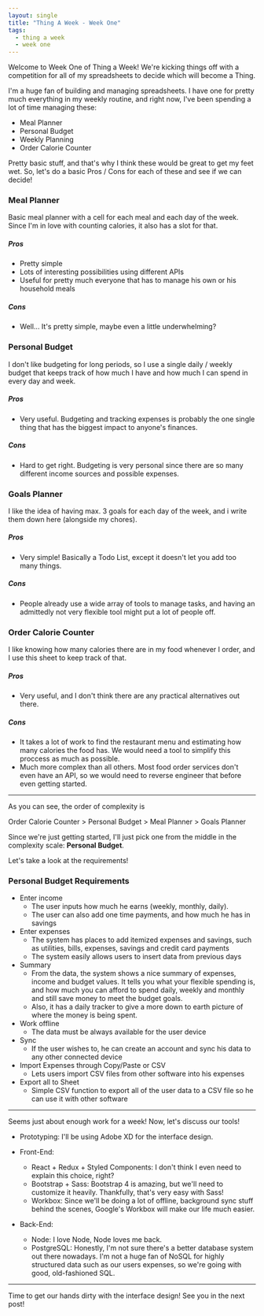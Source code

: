```yaml
---
layout: single
title: "Thing A Week - Week One"
tags:
  - thing a week
  - week one
---
```


Welcome to Week One of Thing a Week! We're kicking things off with a competition for all of my spreadsheets to decide which will become a Thing.

I'm a huge fan of building and managing spreadsheets. I have one for pretty much everything in my weekly routine, and right now, I've been spending a lot of time managing these:

- Meal Planner
- Personal Budget
- Weekly Planning
- Order Calorie Counter

Pretty basic stuff, and that's why I think these would be great to get my feet wet. So, let's do a basic Pros / Cons for each of these and see if we can decide!

### Meal Planner

Basic meal planner with a cell for each meal and each day of the week. Since I'm in love with counting calories, it also has a slot for that.

##### Pros

- Pretty simple
- Lots of interesting possibilities using different APIs
- Useful for pretty much everyone that has to manage his own or his household meals

##### Cons

- Well... It's pretty simple, maybe even a little underwhelming?

### Personal Budget

I don't like budgeting for long periods, so I use a single daily / weekly budget that keeps track of how much I have and how much I can spend in every day and week.

##### Pros

- Very useful. Budgeting and tracking expenses is probably the one single thing that has the biggest impact to anyone's finances.

##### Cons

- Hard to get right. Budgeting is very personal since there are so many different income sources and possible expenses.

### Goals Planner

I like the idea of having max. 3 goals for each day of the week, and i write them down here (alongside my chores).

##### Pros

- Very simple! Basically a Todo List, except it doesn't let you add too many things.

##### Cons

- People already use a wide array of tools to manage tasks, and having an admittedly not very flexible tool might put a lot of people off.

### Order Calorie Counter

I like knowing how many calories there are in my food whenever I order, and I use this sheet to keep track of that.

##### Pros

 - Very useful, and I don't think there are any practical alternatives out there.

##### Cons

 - It takes a lot of work to find the restaurant menu and estimating how many calories the food has. We would need a tool to simplify this proccess as much as possible.
 - Much more complex than all others. Most food order services don't even have an API, so we would need to reverse engineer that before even getting started.

---

As you can see, the order of complexity is 

Order Calorie Counter > Personal Budget > Meal Planner > Goals Planner

Since we're just getting started, I'll just pick one from the middle in the complexity scale: **Personal Budget**.

Let's take a look at the requirements!

### Personal Budget Requirements

- Enter income
  - The user inputs how much he earns (weekly, monthly, daily).
  - The user can also add one time payments, and how much he has in savings
- Enter expenses
  - The system has places to add itemized expenses and savings, such as utilities, bills, expenses, savings and credit card payments
  - The system easily allows users to insert data from previous days
- Summary
  - From the data, the system shows a nice summary of expenses, income and budget values. It tells you what your flexible spending is, and how much you can afford to spend daily, weekly and monthly and still save money to meet the budget goals.
  - Also, it has a daily tracker to give a more down to earth picture of where the money is being spent.
- Work offline
  - The data must be always available for the user device
- Sync
  - If the user wishes to, he can create an account and sync his data to any other connected device
- Import Expenses through Copy/Paste or CSV
  - Lets users import CSV files from other software into his expenses
- Export all to Sheet
  - Simple CSV function to export all of the user data to a CSV file so he can use it with other software

--- 

Seems just about enough work for a week! Now, let's discuss our tools!

- Prototyping: I'll be using Adobe XD for the interface design.

- Front-End:
  - React + Redux + Styled Components: I don't think I even need to explain this choice, right?
  - Bootstrap + Sass: Bootstrap 4 is amazing, but we'll need to customize it heavily. Thankfully, that's very easy with Sass!
  - Workbox: Since we'll be doing a lot of offline, background sync stuff behind the scenes, Google's Workbox will make our life much easier.

- Back-End:
  - Node: I love Node, Node loves me back.
  - PostgreSQL: Honestly, I'm not sure there's a better database system out there nowadays. I'm not a huge fan of NoSQL for highly structured data such as our users expenses, so we're going with good, old-fashioned SQL.

---

Time to get our hands dirty with the interface design! See you in the next post!